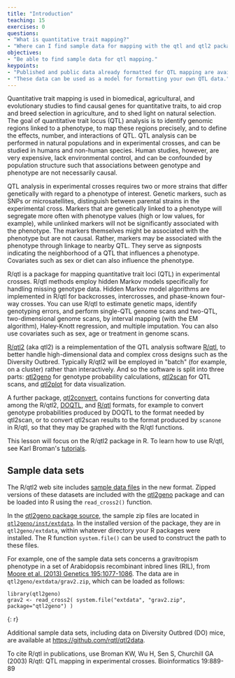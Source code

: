 ```yaml
---
title: "Introduction"
teaching: 15
exercises: 0
questions:
- "What is quantitative trait mapping?"
- "Where can I find sample data for mapping with the qtl and qtl2 packages?"
objectives:
- "Be able to find sample data for qtl mapping."
keypoints:
- "Published and public data already formatted for QTL mapping are available on the web."
- "These data can be used as a model for formatting your own QTL data."
---
```


Quantitative trait mapping is used in biomedical, agricultural, and evolutionary studies
to find causal genes for quantitative traits, to aid crop and breed selection in agriculture,
and to shed light on natural selection. The goal of quantitative trait locus (QTL) analysis
is to identify genomic regions linked to a phenotype, to map these regions precisely,
and to define the effects, number, and interactions of QTL. QTL analysis can 
be performed in natural populations and in experimental crosses, and can be studied in 
humans and non-human species. Human studies, however, are very expensive, lack environmental
control, and can be confounded by population structure such that associations between
genotype and phenotype  are not necessarily causal.

QTL analysis in experimental crosses requires two or more strains that differ genetically
with regard to a phenotype of interest. Genetic markers, such as SNPs or microsatellites,
distinguish between parental strains in the experimental cross. Markers that are genetically
linked to a phenotype will segregate more often with phenotype values (high or low values, for example),
while unlinked markers will not be significantly associated with the phenotype. The markers 
themselves might be associated with the phenotype but are not causal. Rather, markers may 
be associated with the phenotype through linkage to nearby QTL. They serve as signposts
indicating the neighborhood of a QTL that influences a phenotype. Covariates such as sex
or diet can also influence the phenotype.

R/qtl is a package for mapping quantitative trait loci (QTL) in experimental crosses.
R/qtl methods employ hidden Markov models specifically for handling missing genotype
data. Hidden Markov model algorithms are implemented in R/qtl for 
backcrosses, intercrosses, and phase-known four-way crosses. You can use
R/qtl to estimate genetic maps, identify genotyping errors, and perform 
single-QTL genome scans and two-QTL, two-dimensional genome scans, 
by interval mapping (with the EM algorithm), Haley-Knott regression, 
and multiple imputation. You can also use covariates such as sex, age or treatment
in genome scans.

[R/qtl2](http://kbroman.org/qtl2) (aka qtl2) is a reimplementation of the QTL analysis software
[R/qtl](http://rqtl.org), to better handle high-dimensional data
and complex cross designs such as the Diversity Outbred. Typically R/qtl2 will 
be employed in "batch" (for example, on a cluster) rather than interactively. And
so the software is split into three parts:
[qtl2geno](https://github.com/rqtl/qtl2geno) for genotype probability
calculations, [qtl2scan](https://github.com/rqtl/qtl2scan) for QTL
scans, and [qtl2plot](https://github.com/rqtl/qtl2plot) for data
visualization.

A further package, [qtl2convert](https://github.com/rqtl/qtl2convert),
contains functions for converting data among the R/qtl2,
[DOQTL](https://www.bioconductor.org/packages/release/bioc/html/DOQTL.html),
and [R/qtl](http://rqtl.org) formats, for example to convert genotype
probabilities produced by DOQTL to the format needed by qtl2scan, or
to convert qtl2scan results to the format produced by `scanone` in
R/qtl, so that they may be graphed with the R/qtl functions.

This lesson will focus on the R/qtl2 package in R. To learn how to use
R/qtl, see Karl Broman's [tutorials](http://rqtl.org/tutorials).  

## Sample data sets

The R/qtl2 web site includes
[sample data files](http://kbroman.org/qtl2/pages/sampledata.html) in
the new format. Zipped versions of these datasets are included with
the [qtl2geno](https://github.com/rqtl/qtl2geno) package and can be
loaded into R using the `read_cross2()` function.

In the [qtl2geno package source](https://github.com/rqtl/qtl2geno),
the sample zip files are located in
[`qtl2geno/inst/extdata`](https://github.com/rqtl/qtl2geno/tree/master/inst/extdata).
In the installed version of the package, they are in
`qtl2geno/extdata`, within whatever directory your R packages were
installed. The R function `system.file()` can be used to construct the
path to these files.

For example, one of the sample data sets concerns a gravitropism
phenotype in a set of Arabidopsis recombinant inbred lines (RIL), from
[Moore et al. (2013) Genetics 195:1077-1086](http://www.genetics.org/content/195/3/1077.abstract).
The data are in `qtl2geno/extdata/grav2.zip`, which can be loaded as
follows:

~~~
library(qtl2geno)
grav2 <- read_cross2( system.file("extdata", "grav2.zip", package="qtl2geno") )
~~~
{: r}

Additional sample data sets, including data on Diversity Outbred (DO)
mice, are available at <https://github.com/rqtl/qtl2data>.


To cite R/qtl in publications, use
Broman KW, Wu H, Sen S, Churchill GA (2003) R/qtl: QTL mapping
in experimental crosses. Bioinformatics 19:889-89


